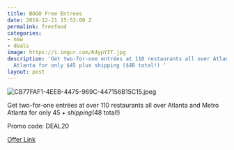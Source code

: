 ```yaml
---
title: BOGO Free Entrees
date: 2019-12-21 15:53:00 Z
permalink: freefood
categories:
- new
- deals
image: https://i.imgur.com/K4ypYIT.jpg
description: 'Get two-for-one entrées at 110 restaurants all over Atlanta and Metro
  Atlanta for only $45 plus shipping ($48 total!) '
layout: post
---
```


![CB77FAF1-4EEB-4475-969C-447156B15C15.jpeg](/uploads/CB77FAF1-4EEB-4475-969C-447156B15C15.jpeg)

Get two-for-one entrées at over 110 restaurants all over Atlanta and Metro Atlanta for only $45+ shipping ($48 total!) 

Promo code:  DEAL20

[Offer Link](http://bit.ly/ATLpass20)